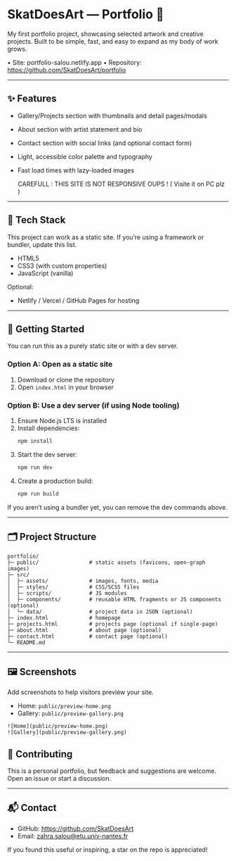 # SkatDoesArt — Portfolio 🎀

My first portfolio project, showcasing selected artwork and creative projects. Built to be simple, fast, and easy to expand as my body of work grows.

• Site: portfolio-salou.netlify.app
• Repository: https://github.com/SkatDoesArt/portfolio

---

## ✨ Features

- Gallery/Projects section with thumbnails and detail pages/modals
- About section with artist statement and bio
- Contact section with social links (and optional contact form)
- Light, accessible color palette and typography
- Fast load times with lazy-loaded images

  CAREFULL : THIS SITE IS NOT RESPONSIVE OUPS ! ( Visite it on PC plz ) 

---

## 🧰 Tech Stack

This project can work as a static site. If you’re using a framework or bundler, update this list.

- HTML5
- CSS3 (with custom properties)
- JavaScript (vanilla)

Optional:

- Netlify / Vercel / GitHub Pages for hosting

---

## 🚀 Getting Started

You can run this as a purely static site or with a dev server.

### Option A: Open as a static site
1. Download or clone the repository
2. Open `index.html` in your browser

### Option B: Use a dev server (if using Node tooling)
1. Ensure Node.js LTS is installed
2. Install dependencies:
   ```bash
   npm install
   ```
3. Start the dev server:
   ```bash
   npm run dev
   ```
4. Create a production build:
   ```bash
   npm run build
   ```

If you aren’t using a bundler yet, you can remove the dev commands above.

---

## 🗂️ Project Structure

```
portfolio/
├─ public/                # static assets (favicons, open-graph images)
├─ src/
│  ├─ assets/             # images, fonts, media
│  ├─ styles/             # CSS/SCSS files
│  ├─ scripts/            # JS modules
│  ├─ components/         # reusable HTML fragments or JS components (optional)
│  └─ data/               # project data in JSON (optional)
├─ index.html             # homepage
├─ projects.html          # projects page (optional if single-page)
├─ about.html             # about page (optional)
├─ contact.html           # contact page (optional)
└─ README.md
```

---

## 🖼️ Screenshots

Add screenshots to help visitors preview your site.

- Home: `public/preview-home.png`
- Gallery: `public/preview-gallery.png`

```
![Home](public/preview-home.png)
![Gallery](public/preview-gallery.png)
```

## 🤝 Contributing

This is a personal portfolio, but feedback and suggestions are welcome. Open an issue or start a discussion.

---

## 📬 Contact

- GitHub: https://github.com/SkatDoesArt
- Email: zahra.salou@etu.univ-nantes.fr

If you found this useful or inspiring, a star on the repo is appreciated!
